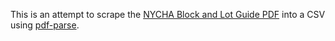 This is an attempt to scrape the [NYCHA Block and Lot Guide PDF][pdf]
into a CSV using [pdf-parse][].

[pdf]: https://www1.nyc.gov/assets/nycha/downloads/pdf/Block-and-Lot-Guide-08272018.pdf
[pdf-parse]: https://gitlab.com/autokent/pdf-parse

